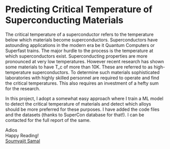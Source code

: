# Predicting Critical Temperature of Superconducting Materials

The critical temperature of a superconductor refers to the temperature below which materials become superconductors. Superconductors have astounding applications in the modern era be it Quantum Computers or Superfast trains. The major hurdle to the process is the temperature at which superconductors exist. Superconducting properties are more pronounced at very low temperatures. However recent research has shown some materials to have T_c of more than 10K. These are referred to as high-temperature superconductors. To determine such materials sophisticated laboratories with highly skilled personnel are required to operate and find the critical temperatures. This also requires an investment of a hefty sum for the research.

In this project, I adopt a somewhat easy approach where I train a ML model to detect the critical temperature of materials and detect which alloys should be more preferred for these purposes. I have added the code files and the datasets (thanks to SuperCon database for that!). I can be contacted for the full report of the same. 


Adios  
Happy Reading!  
[Soumyajit Samal](https://github.com/soumyajits2000)

